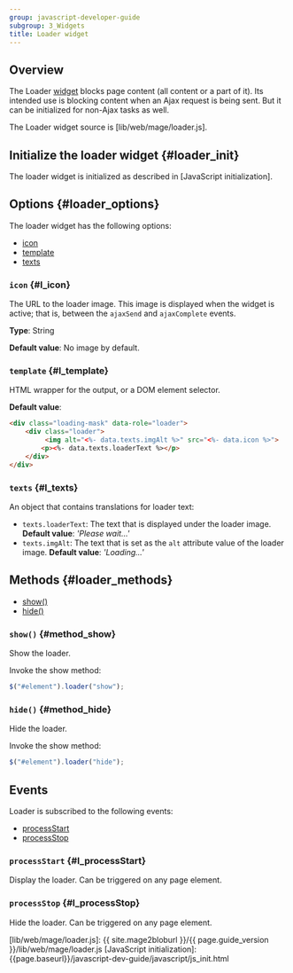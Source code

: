 ```yaml
---
group: javascript-developer-guide
subgroup: 3_Widgets
title: Loader widget
---
```


## Overview

The Loader [widget](https://glossary.magento.com/widget) blocks page content (all content or a part of it). Its intended use is blocking content when an Ajax request is being sent. But it can be initialized for non-Ajax tasks as well. 

The Loader widget source is [lib/web/mage/loader.js].

## Initialize the loader widget {#loader_init}

The loader widget is initialized as described in [JavaScript initialization].

## Options {#loader_options}

The loader widget has the following options:
-   [icon](#l_icon)
-   [template](#l_template)
-   [texts](#l_texts)

### `icon` {#l_icon}
The URL to the loader image. This image is displayed when the widget is active; that is, between the `ajaxSend` and `ajaxComplete` events. 

**Type**: String 

**Default value**: No image by default.


### `template` {#l_template}
HTML wrapper for the output, or a DOM element selector. 

**Default value**:
```html
<div class="loading-mask" data-role="loader">
    <div class="loader">
         <img alt="<%- data.texts.imgAlt %>" src="<%- data.icon %>">
        <p><%- data.texts.loaderText %></p>
    </div>
</div>
```

### `texts` {#l_texts}

An object that contains translations for loader text:
-   `texts.loaderText`: The text that is displayed under the loader image.
    **Default value**: *'Please wait...'*
-   `texts.imgAlt`: The text that is set as the `alt` attribute value of the loader image.
    **Default value**: *'Loading...'*

## Methods {#loader_methods}

-   [show()](#method_show)
-   [hide()](#method_hide)

### `show()` {#method_show}

Show the loader.

Invoke the show method:

```javascript
$("#element").loader("show");
```

### `hide()` {#method_hide}

Hide the loader.

Invoke the show method:

```javascript
$("#element").loader("hide");
```

## Events

Loader is subscribed to the following events:
-   [processStart](#l_processStart)
-   [processStop](#l_processStop)

### `processStart` {#l_processStart}
Display the loader. Can be triggered on any page element.

### `processStop` {#l_processStop}
Hide the loader. Can be triggered on any page element.

[lib/web/mage/loader.js]: {{ site.mage2bloburl }}/{{ page.guide_version }}/lib/web/mage/loader.js
[JavaScript initialization]: {{page.baseurl}}/javascript-dev-guide/javascript/js_init.html

